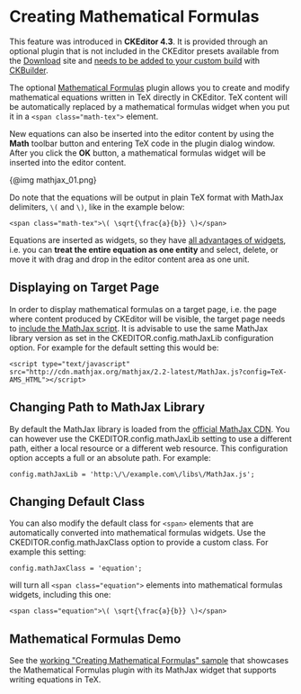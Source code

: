 # Creating Mathematical Formulas

<p class="requirements">
	This feature was introduced in <strong>CKEditor 4.3</strong>. It is provided through an optional plugin that is not included in the CKEditor presets available from the <a href="http://ckeditor.com/download">Download</a> site and <a href="#!/guide/dev_widget_installation">needs to be added to your custom build</a> with <a href="http://ckeditor.com/builder">CKBuilder</a>.
</p>

The optional [Mathematical Formulas](http://ckeditor.com/addon/mathjax) plugin allows you to create and modify mathematical equations written in TeX directly in CKEditor. TeX content will be automatically replaced by a mathematical formulas widget when you put it in a `<span class="math-tex">` element.

New equations can also be inserted into the editor content by using the **Math** toolbar button and entering TeX code in the plugin dialog window. After you click the **OK** button, a mathematical formulas widget will be inserted into the editor content.

{@img mathjax_01.png}

Do note that the equations will be output in plain TeX format with MathJax delimiters, `\(` and `\)`, like in the example below:

	<span class="math-tex">\( \sqrt{\frac{a}{b}} \)</span>

Equations are inserted as widgets, so they have [all advantages of widgets](#!/guide/dev_widgets-section-common-usage-scenarios), i.e. you can **treat the entire equation as one entity** and select, delete, or move it with drag and drop in the editor content area as one unit.

## Displaying on Target Page

In order to display mathematical formulas on a target page, i.e. the page where content produced by CKEditor will be visible, the target page needs to [include the MathJax script](http://docs.mathjax.org/en/latest/start.html). It is advisable to use the same MathJax library version as set in the CKEDITOR.config.mathJaxLib configuration option. For example for the default setting this would be:

	<script type="text/javascript" src="http://cdn.mathjax.org/mathjax/2.2-latest/MathJax.js?config=TeX-AMS_HTML"></script>

## Changing Path to MathJax Library

By default the MathJax library is loaded from the [official MathJax CDN](http://docs.mathjax.org/en/latest/start.html#using-the-mathjax-content-delivery-network-cdn). You can however use the CKEDITOR.config.mathJaxLib setting to use a different path, either a local resource or a different web resource. This configuration option accepts a full or an absolute path. For example:

	config.mathJaxLib = 'http:\/\/example.com\/libs\/MathJax.js';
	
## Changing Default Class

You can also modify the default class for `<span>` elements that are automatically converted into mathematical formulas widgets. Use the CKEDITOR.config.mathJaxClass option to provide a custom class. For example this setting:

	config.mathJaxClass = 'equation';
	
will turn all `<span class="equation">` elements into mathematical formulas widgets, including this one:

	<span class="equation">\( \sqrt{\frac{a}{b}} \)</span>

## Mathematical Formulas Demo 

See the [working "Creating Mathematical Formulas" sample](http://sdk.ckeditor.com/samples/mathjax.html) that showcases the Mathematical Formulas plugin with its MathJax widget that supports writing equations in TeX.